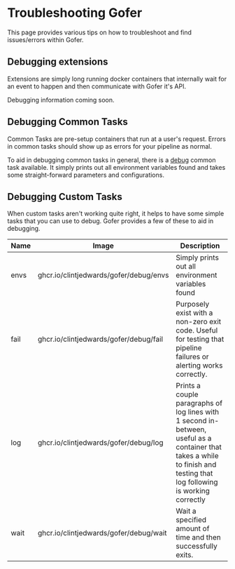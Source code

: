 # Troubleshooting Gofer

This page provides various tips on how to troubleshoot and find issues/errors within Gofer.

## Debugging extensions

Extensions are simply long running docker containers that internally wait for an event to happen and then communicate with Gofer it's API.

Debugging information coming soon.

<!-- TODO(clintjedwards): Provide a debug Gofer extension-->

## Debugging Common Tasks

Common Tasks are pre-setup containers that run at a user's request. Errors in common tasks should show up as errors for your pipeline as normal.

To aid in debugging common tasks in general, there is a [debug](./ref/common_tasks/debug.md) common task available. It simply prints out all environment variables found and takes some straight-forward parameters and configurations.

## Debugging Custom Tasks

When custom tasks aren't working quite right, it helps to have some simple tasks that you can use to debug. Gofer provides a few of these to aid in debugging.

| Name | Image                                  | Description                                                                                                                                                              |
| ---- | -------------------------------------- | ------------------------------------------------------------------------------------------------------------------------------------------------------------------------ |
| envs | ghcr.io/clintjedwards/gofer/debug/envs | Simply prints out all environment variables found                                                                                                                        |
| fail | ghcr.io/clintjedwards/gofer/debug/fail | Purposely exist with a non-zero exit code. Useful for testing that pipeline failures or alerting works correctly.                                                        |
| log  | ghcr.io/clintjedwards/gofer/debug/log  | Prints a couple paragraphs of log lines with 1 second in-between, useful as a container that takes a while to finish and testing that log following is working correctly |
| wait | ghcr.io/clintjedwards/gofer/debug/wait | Wait a specified amount of time and then successfully exits.                                                                                                             |
